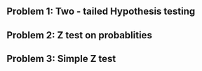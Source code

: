 ## Problem 1: Two - tailed Hypothesis testing
## Problem 2: Z test on probablities
## Problem 3: Simple Z test
